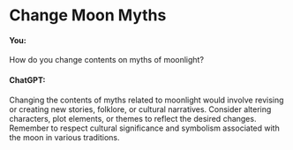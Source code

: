 # Change Moon Myths

#### You:
How do you change contents on myths of moonlight? 

#### ChatGPT:
Changing the contents of myths related to moonlight would involve revising or creating new stories, folklore, or cultural narratives. Consider altering characters, plot elements, or themes to reflect the desired changes. Remember to respect cultural significance and symbolism associated with the moon in various traditions.
